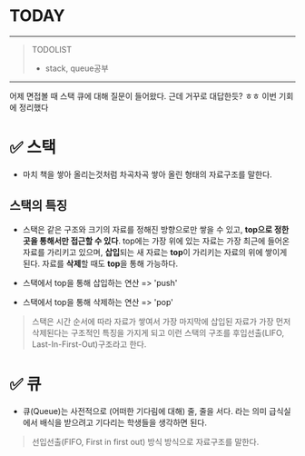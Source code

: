 # TODAY
---
> TODOLIST
> - stack, queue공부
> 
> 
---
어제 면접볼 때 스택 큐에 대해 질문이 들어왔다. 근데 거꾸로 대답한듯? ㅎㅎ 이번 기회에 정리했다 


# ✅ 스택
- 마치 책을 쌓아 올리는것처럼 차곡차곡 쌓아 올린 형태의 자료구조를 말한다.

## 스택의 특징
- 스택은 같은 구조와 크기의 자료를 정해진 방향으로만 쌓을 수 있고, **top으로 정한 곳을 통해서만 접근할 수 있다**.
top에는 가장 위에 있는 자료는 가장 최근에 들어온 자료를 가리키고 있으며, **삽입**되는 새 자료는 **top**이 가리키는 자료의 위에 쌓이게 된다. 자료를 **삭제**할 때도 **top**을 통해 가능하다.

- 스택에서 top을 통해 삽입하는 연산 => 'push'
- 스택에서 top을 통해 삭제하는 연산 => 'pop'

> 스택은 시간 순서에 따라 자료가 쌓여서 가장 마지막에 삽입된 자료가 가장 먼저 삭제된다는 구조적인 특징을 가지게 되고 이런 스택의 구조를 후입선출(LIFO, Last-In-First-Out)구조라고 한다. 


# ✅ 큐
- 큐(Queue)는 사전적으로 (어떠한 기다림에 대해) 줄, 줄을 서다. 라는 의미
급식실에서 배식을 받으려고 기다리는 학생들을 생각하면 된다.
>  선입선출(FIFO, First in first out) 방식 방식으로 자료구조를 말한다. 
